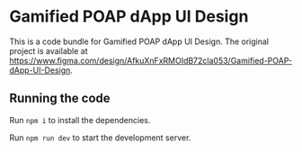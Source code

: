 
  # Gamified POAP dApp UI Design

  This is a code bundle for Gamified POAP dApp UI Design. The original project is available at https://www.figma.com/design/AfkuXnFxRMOIdB72cla053/Gamified-POAP-dApp-UI-Design.

  ## Running the code

  Run `npm i` to install the dependencies.

  Run `npm run dev` to start the development server.
  